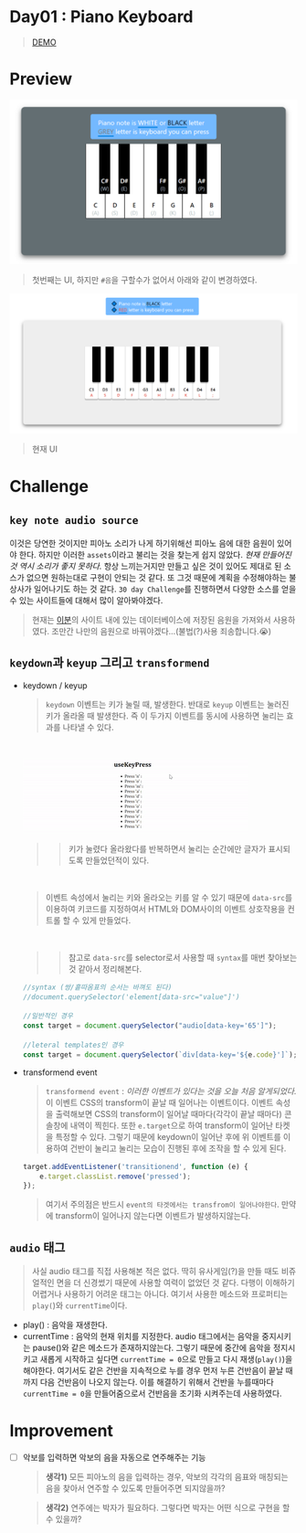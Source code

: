 # Day01 : Piano Keyboard

> [DEMO](https://codesandbox.io/s/day01keyboard-piano-vioih)

# Preview

![piano1](image/piano.png)

> 첫번째는 UI, 하지만 `#음`을 구할수가 없어서 아래와 같이 변경하였다.

![piano2](image/re-piano.PNG)

> 현재 UI

# Challenge

## `key note audio source`

이것은 당연한 것이지만 피아노 소리가 나게 하기위해선 피아노 음에 대한 음원이 있어야 한다. 하지만 이러한 `assets`이라고 불리는 것을 찾는게 쉽지 않았다. _현재 만들어진 것 역시 소리가 좋지 못하다._ 항상 느끼는거지만 만들고 싶은 것이 있어도 제대로 된 소스가 없으면 원하는대로 구현이 안되는 것 같다. 또 그것 때문에 계획을 수정해야하는 불상사가 일어나기도 하는 것 같다. `30 day Challenge`를 진행하면서 다양한 소스를 얻을 수 있는 사이트들에 대해서 많이 알아봐야겠다.

> 현재는 [이분](https://carolinegabriel.com/javascript-piano/)의 사이트 내에 있는 데이터베이스에 저장된 음원을 가져와서 사용하였다. 조만간 나만의 음원으로 바꿔야겠다...(불법(?)사용 죄송합니다.😭)

## `keydown`과 `keyup` 그리고 `transformend`

-   keydown / keyup

    > `keydown` 이벤트는 키가 눌릴 때, 발생한다. 반대로 `keyup` 이벤트는 눌러진 키가 올라올 때 발생한다. 즉 이 두가지 이벤트를 동시에 사용하면 눌리는 효과를 나타낼 수 있다.

    <br/>

    ![key-press](image/keypress.gif)

    > > 키가 눌렸다 올라왔다를 반복하면서 눌리는 순간에만 글자가 표시되도록 만들었던적이 있다.

    <br/>

    > 이벤트 속성에서 눌리는 키와 올라오는 키를 알 수 있기 때문에 `data-src`를 이용하여 키코드를 지정하여서 HTML와 DOM사이의 이벤트 상호작용을 컨트롤 할 수 있게 만들었다.

    <br/>

    > > 참고로 `data-src`를 selector로서 사용할 때 `syntax`를 매번 찾아보는 것 같아서 정리해본다.

    ```javascript
    //syntax (쌍/홑따옴표의 순서는 바껴도 된다)
    //document.querySelector('element[data-src="value"]')

    //일반적인 경우
    const target = document.querySelector("audio[data-key='65']");

    //leteral templates인 경우
    const target = document.querySelector(`div[data-key='${e.code}']`);
    ```

-   transformend event

    > `transformend event` : _이러한 이벤트가 있다는 것을 오늘 처음 알게되었다._ 이 이벤트 CSS의 transform이 끝날 때 일어나는 이벤트이다. 이벤트 속성을 출력해보면 CSS의 transform이 일어날 때마다(각각이 끝날 때마다) 콘솔창에 내역이 찍힌다. 또한 `e.target`으로 하여 transform이 일어난 타켓을 특정할 수 있다. 그렇기 때문에 keydown이 일어난 후에 위 이벤트를 이용하여 건반이 눌리고 눌리는 모습이 진행된 후에 조작을 할 수 있게 된다.

    ```javascript
    target.addEventListener('transitionend', function (e) {
        e.target.classList.remove('pressed');
    });
    ```

    > 여기서 주의점은 반드시 `event의 타겟에서는 transfrom이 일어나야한다`. 만약에 transform이 일어나지 않는다면 이벤트가 발생하지않는다.

## `audio` 태그

> 사실 audio 태그를 직접 사용해본 적은 없다. 딱히 유사게임(?)을 만들 때도 비쥬얼적인 면을 더 신경썼기 때문에 사용할 여력이 없었던 것 같다. 다행이 이해하기 어렵거나 사용하기 어려운 태그는 아니다. 여기서 사용한 메소드와 프로퍼티는 `play(`)와 `currentTime`이다.

-   play() : 음악을 재생한다.
-   currentTime : 음악의 현재 위치를 지정한다. audio 태그에서는 음악을 중지시키는 pause()와 같은 메소드가 존재하지않는다. 그렇기 때문에 중간에 음악을 정지시키고 새롭게 시작하고 싶다면 `currentTime = 0`으로 만들고 다시 재생(`play()`)을 해야한다. 여기서도 같은 건반을 지속적으로 누를 경우 먼저 누른 건반음이 끝날 때까지 다음 건반음이 나오지 않는다. 이를 해결하기 위해서 건반을 누를때마다 `currentTime = 0`을 만들어줌으로서 건반음을 초기화 시켜주는데 사용하였다.

# Improvement

-   [ ] 악보를 입력하면 악보의 음을 자동으로 연주해주는 기능

    > **생각1)** 모든 피아노의 음을 입력하는 경우, 악보의 각각의 음표와 매칭되는 음을 찾아서 연주할 수 있도록 만들어주면 되지않을까?

    > **생각2)** 연주에는 박자가 필요하다. 그렇다면 박자는 어떤 식으로 구현을 할 수 있을까?
